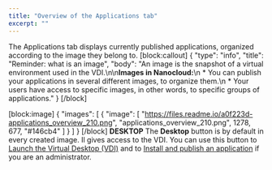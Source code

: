 ```yaml
---
title: "Overview of the Applications tab"
excerpt: ""
---
```

The Applications tab displays currently published applications, organized according to the image they belong to. 
[block:callout]
{
  "type": "info",
  "title": "Reminder: what is an image",
  "body": "An image is the snapshot of a virtual environment used in the VDI.\n\n**Images in Nanocloud:**\n * You can publish your applications in several different images, to organize them.\n * Your users have access to specific images, in other words, to specific groups of applications."
}
[/block]

[block:image]
{
  "images": [
    {
      "image": [
        "https://files.readme.io/a0f223d-applications_overview_210.png",
        "applications_overview_210.png",
        1278,
        677,
        "#146cb4"
      ]
    }
  ]
}
[/block]
**DESKTOP**
The **Desktop** button is by default in every created image. Il gives access to the VDI.
You can use this button to [Launch the Virtual Desktop (VDI)](doc:launch-the-virtual-desktop-vdi) and to [Install and publish an application](doc:install-and-publish-an-application) if you are an administrator.